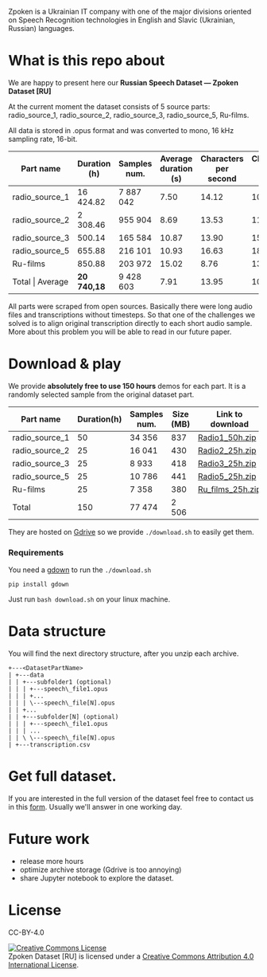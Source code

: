 Zpoken is a Ukrainian IT company with one of the major divisions oriented on Speech Recognition technologies in English and Slavic (Ukrainian, Russian) languages.

# What is this repo about

We are happy to present here our **Russian Speech Dataset — Zpoken Dataset [RU]**

At the current moment the dataset consists of 5 source parts: radio\_source\_1, radio\_source\_2, radio\_source\_3, radio\_source\_5, Ru-films.

All data is stored in .opus format and was converted to mono, 16 kHz sampling rate, 16-bit.

| Part name | Duration (h) | Samples num. | Average duration (s) | Characters per second | Characters per sample |
| --- | --- | --- | --- | --- | --- |
| radio\_source\_1 | 16 424.82 | 7 887 042 | 7.50 | 14.12 | 105.84 |
| radio\_source\_2 | 2 308.46 | 955 904 | 8.69 | 13.53 | 117.62 |
| radio\_source\_3 | 500.14 | 165 584 | 10.87 | 13.90 | 151.16 |
| radio\_source\_5 | 655.88 | 216 101 | 10.93 | 16.63 | 181.66 |
| Ru-films | 850.88 | 203 972 | 15.02 | 8.76 | 131.57 |
| Total \| Average | **20 740,18** | 9 428 603 | 7.91 | 13.95 | 106.17 |

All parts were scraped from open sources. Basically there were long audio files and transcriptions without timesteps. So that one of the challenges we solved is to align original transcription directly to each short audio sample. More about this problem you will be able to read in our future paper.

# Download & play

We provide **absolutely free to use 150 hours** demos for each part. It is a randomly selected sample from the original dataset part.

| Part name | Duration(h) | Samples num. | Size (MB) | Link to download |
| --- | --- | --- | --- | --- |
| radio\_source\_1 | 50 | 34 356 | 837 | [Radio1\_50h.zip](https://drive.google.com/file/d/1DiAXSK1DQf2beiN0-aJ3nDPK_f_5-S4C/) |
| radio\_source\_2 | 25 | 16 041 | 430 | [Radio2\_25h.zip](https://drive.google.com/file/d/1GRDrZjjOTfO5WohDX6Q83PgI5VMOyNlm/) |
| radio\_source\_3 | 25 | 8 933 | 418 | [Radio3\_25h.zip](https://drive.google.com/file/d/1FJhT_U4FHZaz5bosEAlfy-77dYn0qir5/) |
| radio\_source\_5 | 25 | 10 786 | 441 | [Radio5\_25h.zip](https://drive.google.com/file/d/1qEsOFMWxFZ4mSvEul2RuaY8JRq075bjZ/) |
| Ru-films | 25 | 7 358 | 380 | [Ru\_films\_25h.zip](https://drive.google.com/file/d/1Ko5WdTvaxME7XP2k6pNjttoc7dgL4I-x/) |
| Total | 150 | 77 474 | 2 506 |
 
 They are hosted on [Gdrive](https://drive.google.com/drive/folders/1PBO_cGd-8wLIaxlmIF7l6XX-CEE7Kl70?usp=sharing) so we provide `./download.sh` to easily get them.

### Requirements
You need a [gdown](https://github.com/wkentaro/gdown) to run the `./download.sh`

    pip install gdown

Just run `bash download.sh` on your linux machine.

# Data structure
You will find the next directory structure, after you unzip each archive.

    +---<DatasetPartName>
    | +---data
    | | +---subfolder1 (optional)
    | | | +---speech\_file1.opus
    | | | +...
    | | | \---speech\_file[N].opus
    | | +...
    | | +---subfolder[N] (optional)
    | | | +---speech\_file1.opus
    | | | ...
    | | \ \---speech\_file[N].opus
    | +---transcription.csv

# Get full dataset.

If you are interested in the full version of the dataset feel free to contact us in this [form](https://forms.gle/zD7JoGg9a9r8WV2J8). 
Usually we'll answer in one working day.

# Future work

- release more hours
- optimize archive storage (Gdrive is too annoying)
- share Jupyter notebook to explore the dataset.

# License
CC-BY-4.0

<a rel="license" href="http://creativecommons.org/licenses/by/4.0/"><img alt="Creative Commons License" style="border-width:0" src="https://i.creativecommons.org/l/by/4.0/88x31.png" /></a><br /><span xmlns:dct="http://purl.org/dc/terms/" href="http://purl.org/dc/dcmitype/Dataset" property="dct:title" rel="dct:type">Zpoken Dataset [RU]</span> is licensed under a <a rel="license" href="http://creativecommons.org/licenses/by/4.0/">Creative Commons Attribution 4.0 International License</a>.
